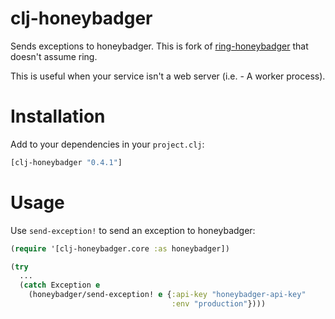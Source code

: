 # clj-honeybadger

Sends exceptions to honeybadger. This is fork of [ring-honeybadger](https://github.com/weavejester/ring-honeybadger) that doesn't assume ring.

This is useful when your service isn't a web server (i.e. - A worker process).

# Installation

Add to your dependencies in your `project.clj`:

```clj
[clj-honeybadger "0.4.1"]
```

# Usage

Use `send-exception!` to send an exception to honeybadger:

```clj
(require '[clj-honeybadger.core :as honeybadger])

(try
  ...
  (catch Exception e
    (honeybadger/send-exception! e {:api-key "honeybadger-api-key"
                                    :env "production"})))
```

